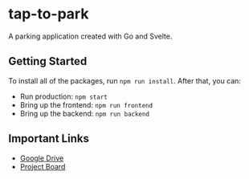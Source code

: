 # tap-to-park

A parking application created with Go and Svelte.

## Getting Started

To install all of the packages, run `npm run install`.
After that, you can:
- Run production: `npm start`
- Bring up the frontend: `npm run frontend`
- Bring up the backend: `npm run backend`

## Important Links

- [Google Drive](https://drive.google.com/drive/u/0/folders/1sLmxW9ZR5giioXCH832F8guUtJmecOBy)
- [Project Board](https://github.com/orgs/n3cd-Studios/projects/1/)
